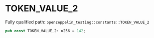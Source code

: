 # TOKEN_VALUE_2

Fully qualified path: `openzeppelin_testing::constants::TOKEN_VALUE_2`

```rust
pub const TOKEN_VALUE_2: u256 = 142;
```

